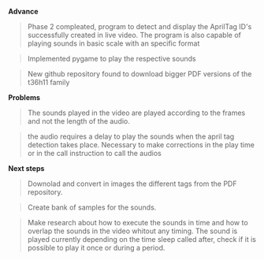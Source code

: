 **Advance**

> Phase 2 compleated, program to detect and display the AprilTag ID's successfully created in live video. The program is also capable of playing sounds in basic scale with an specific format

> Implemented pygame to play the respective sounds

> New github repository found to download bigger PDF versions of the t36h11 family

**Problems**

> The sounds played in the video are played according to the frames and not the length of the audio.

> the audio requires a delay to play the sounds when the april tag detection takes place. Necessary to make corrections in the play time or in the call instruction to call the audios

**Next steps**

> Downolad and convert in images the different tags from the PDF repository.

> Create bank of samples for the sounds.

> Make research about how to execute the sounds in time and how to overlap the sounds in the video whitout any timing. The sound is played currently depending on the time sleep called after, check if it is possible to play it once or during a period.
